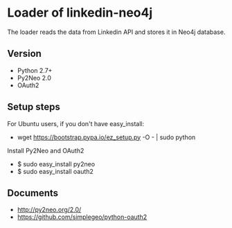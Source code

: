 Loader of linkedin-neo4j
========================
The loader reads the data from Linkedin API and stores it in Neo4j database.

Version
-------
- Python 2.7+
- Py2Neo 2.0
- OAuth2

Setup steps
-----------
For Ubuntu users, if you don't have easy_install:
- wget https://bootstrap.pypa.io/ez_setup.py -O - | sudo python

Install Py2Neo and OAuth2
- $ sudo easy_install py2neo
- $ sudo easy_install oauth2

Documents
---------
- http://py2neo.org/2.0/
- https://github.com/simplegeo/python-oauth2

